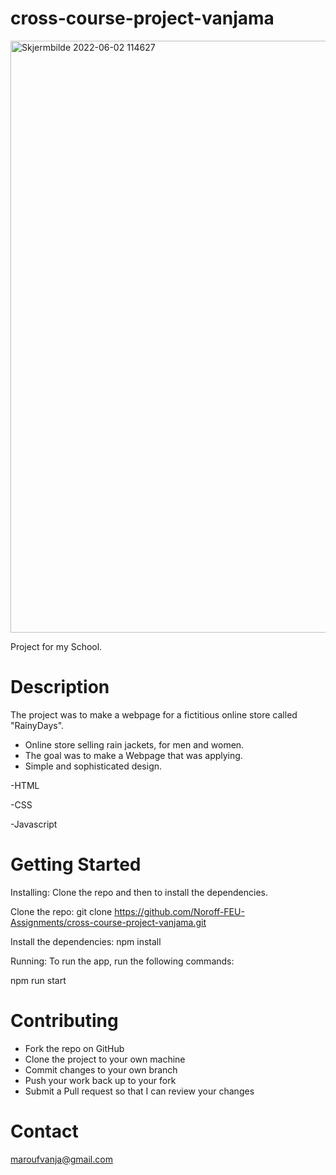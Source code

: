 # cross-course-project-vanjama
<img width="947" alt="Skjermbilde 2022-06-02 114627" src="https://user-images.githubusercontent.com/91538702/171603574-a2925252-6894-4ba4-a9e9-be29178a79c3.png">


Project for my School. 

# Description
The project was to make a webpage for a fictitious online store called "RainyDays".

- Online store selling rain jackets, for men and women. 
- The goal was to make a Webpage that was applying.
- Simple and sophisticated design.

-HTML

-CSS

-Javascript

# Getting Started
Installing: Clone the repo and then to install the dependencies.

Clone the repo: git clone https://github.com/Noroff-FEU-Assignments/cross-course-project-vanjama.git

Install the dependencies: npm install

Running: To run the app, run the following commands:

npm run start

# Contributing
- Fork the repo on GitHub
- Clone the project to your own machine
- Commit changes to your own branch
- Push your work back up to your fork
- Submit a Pull request so that I can review your changes

# Contact
maroufvanja@gmail.com
